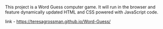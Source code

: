 This project is a Word Guess computer game.  It will run in the browser and feature dynamically updated HTML and CSS powered with JavaScript code.

link - https://teresagrossman.github.io/Word-Guess/
